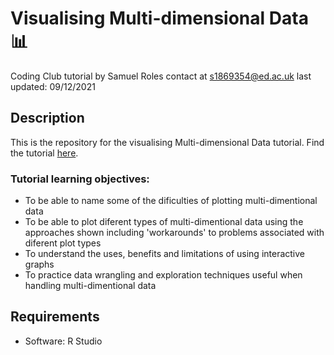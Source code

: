 # Visualising Multi-dimensional Data 📊
Coding Club tutorial by Samuel Roles
contact at s1869354@ed.ac.uk
last updated: 09/12/2021

## Description
This is the repository for the visualising Multi-dimensional Data tutorial. Find the tutorial <a href="https://eddatascienceees.github.io/tutorial-sroles1/d" target="_blank">here</a>.
### Tutorial learning objectives: 
- To be able to name some of the dificulties of plotting multi-dimentional data
- To be able to plot diferent types of multi-dimentional data using the approaches shown including 'workarounds' to problems associated with diferent plot types
- To understand the uses, benefits and limitations of using interactive graphs
- To practice data wrangling and exploration techniques useful when handling multi-dimentional data
## Requirements
- Software: R Studio 
